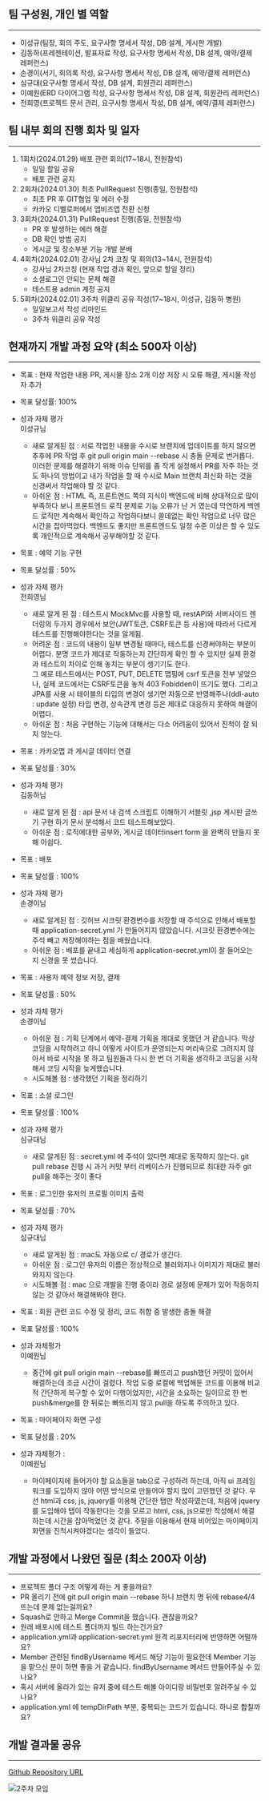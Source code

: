 ## 팀 구성원, 개인 별 역할

---
- 이성규(팀장, 회의 주도, 요구사항 명세서 작성, DB 설계, 게시판 개발)
- 김동하(프레젠테이션, 발표자료 작성, 요구사항 명세서 작성, DB 설계, 예약/결제 레퍼런스)
- 손경이(서기, 회의록 작성, 요구사항 명세서 작성, DB 설계, 에약/결제 레퍼런스)
- 심규대(요구사항 명세서 작성, DB 설계, 회원관리 레퍼런스)
- 이예원(ERD 다이어그램 작성, 요구사항 명세서 작성, DB 설계, 회원관리 레퍼런스)
- 전희영(프로젝트 문서 관리, 요구사항 명세서 작성, DB 설계, 예약/결제 레퍼런스)

## 팀 내부 회의 진행 회차 및 일자

---
1. 1회차(2024.01.29) 배포 관련 회의(17~18시, 전원참석)
    - 일일 할일 공유
    - 배포 관련 공지
2. 2회차(2024.01.30) 최초 PullRequest 진행(종일, 전원참석)
   - 최초 PR 후 GIT협업 및 에러 수정
   - 카카오 디벨로퍼에서 앱비즈앱 전환 신청
3. 3회차(2024.01.31) PullRequest 진행(종일, 전원참석)
   - PR 후 발생하는 에러 해결
   - DB 확인 방법 공지
   - 게시글 및 장소부분 기능 개발 분배
4. 4회차(2024.02.01) 강사님 2차 코칭 및 회의(13~14시, 전원참석)
   - 강사님 2차코칭 (현재 작업 경과 확인, 앞으로 할일 정리)
   - 소셜로그인 안되는 문제 해결
   - 테스트용 admin 계정 공지
5. 5회차(2024.02.01) 3주차 위클리 공유 작성(17~18시, 이성규, 김동하 병원)
   - 일일보고서 작성 리마인드
   - 3주차 위클리 공유 작성


## 현재까지 개발 과정 요약 (최소 500자 이상)

---
- 목표 : 현재 작업한 내용 PR, 게시물 장소 2개 이상 저장 시 오류 해결, 게시물 작성자 추가
- 목표 달성률: 100%
- 성과 자체 평가  
    이성규님
  - 새로 알게된 점 : 서로 작업한 내용을 수시로 브랜치에 업데이트를 하지 않으면 추후에 PR 작업 후 git pull origin main --rebase 시 충돌 문제로 번거롭다.
이러한 문제를 해결하기 위해 이슈 단위를 좀 작게 설정해서 PR를 자주 하는 것도 하나의 방법이고 내가 작업을 할 때 수시로 Main 브랜치 최신화 하는 것을 신경써서 작업해야 할 것 같다. 
  - 아쉬운 점 : HTML 즉, 프론트엔드 쪽의 지식이 백엔드에 비해 상대적으로 많이 부족하다 보니 프론트엔드 로직 문제로 기능 오류가 난 거 였는데 막연하게 백엔드 로직만 계속해서 확인하고 작업하다보니 쓸데없는 확인 작업으로 너무 많은 시간을 잡아먹었다. 백엔드도 좋지만 프론트엔드도 일정 수준 이상은 할 수 있도록 개인적으로 계속해서 공부해야할 것 같다.


- 목표 : 예약 기능 구현
- 목표 달성률 : 50%
- 성과 자체 평가  
  전희영님
  - 새로 알게 된 점 : 테스트시 MockMvc를 사용할 때, restAPI와 서버사이드 렌더링의 두가지 경우에서 보안(JWT토큰, CSRF토큰 등 사용)에 따라서 다르게 테스트를 진행해야한다는 것을 알게됨.
  - 어려운 점 : 코드의 내용이 일부 변경될 때마다, 테스트를 신경써야하는 부분이 어렵다. 분명 코드가 제대로 작동하는지 간단하게 확인 할 수 있지만 실제 환경과 테스트의 차이로 인해 놓치는 부분이 생기기도 한다.  
  그 예로 테스트에서는 POST, PUT, DELETE 맵핑에 csrf 토큰을 전부 넣었으나, 실제 코드에서는 CSRF토큰을 놓쳐 403 Fobidden이 뜨기도 했다.
  그리고 JPA를 사용 시 테이블의 타입의 변경이 생기면 자동으로 반영해주나(ddl-auto : update 설정) 타입 변경, 상속관계 변경 등은 제대로 대응하지 못하여 해결이 어렵다. 
  - 아쉬운 점 : 처음 구현하는 기능에 대해서는 다소 어려움이 있어서 진척이 잘 되지 않는다.


- 목표 : 카카오맵 과 게시글 데이터 연결
- 목표 달성률 : 30%
- 성과 자체 평가  
  김동하님 
  - 새로 알게 된 점 : api 문서 내 검색 스크립트 이해하기
  서블릿 ,jsp 게시판 글쓰기 구현 하기 문서 분석해서 코드 테스트해보았다.
  - 아쉬운 점 : 로직에대한 공부와, 게시글 데이터insert form 을 완벽히 만들지 못해 아쉽다.


- 목표 : 배포  
- 목표 달성률 : 100% 
- 성과 자체 평가   
    손경이님
  - 새로 알게된 점 : 깃허브 시크릿 환경변수를 저장할 때 주석으로 인해서 배포할 때 application-secret.yml 가 만들어지지 않았습니다. 시크릿 환경변수에는 주석 빼고 저장해야하는 점을 배웠습니다.
  - 아쉬운 점 : 배포를 끝내고 세심하게 application-secret.yml이 잘 들어오는 지 신경을 못 썼습니다.


- 목표 : 사용자 예약 정보 저장, 결제
- 목표 달성률 : 50%
- 성과 자체 평가  
  손경이님
  - 아쉬운 점 : 기획 단계에서 예약-결제 기획을 제대로 못했던 거 같습니다. 막상 코딩을 시작하려고 하니 어떻게 사이트가 운영되는지 머리속으로 그려지지 않아서 바로 시작을 못 하고 팀원들과 다시 한 번 더 기획을 생각하고 코딩을 시작해서 코딩 시작을 늦게했습니다. 
  - 시도해볼 점 : 생각했던 기획을 정리하기


- 목표 : 소셜 로그인  
- 목표 달성률 : 100%  
- 성과 자체 평가  
    심규대님  
  - 새로 알게된 점 :  secret.yml 에 주석이 있다면 제대로 동작하지 않는다. git pull rebase 진행 시 과거 커밋 부터 리베이스가 진행되므로 최대한 자주 git pull을 해주는 것이 좋다


- 목표 : 로그인한 유저의 프로필 이미지 출력  
- 목표 달성률 : 70%  
- 성과 자체 평가  
    심규대님  
  - 새로 알게된 점 : mac도 자동으로 c/ 경로가 생긴다. 
  - 아쉬운 점 : 로그인 유저의 이름은 정상적으로 불러와지나 이미지가 제대로 불러와지지 않는다. 
  - 시도해볼 점 : mac 으로 개발을 진행 중이라 경로 설정에 문제가 있어 작동하지 않는 것 같아서 해결해봐야 한다.


- 목표 : 회원 관련 코드 수정 및 정리, 코드 취합 중 발생한 충돌 해결  
- 목표 달성률 : 100%  
- 성과 자체평가  
    이예원님  
    - 중간에 git pull origin main --rebase를 빠뜨리고 push했던 커밋이 있어서 해결하는데 조금 시간이 걸렸다. 작업 도중 로컬에 백업해둔 코드를 이용해 비교적 간단하게 복구할 수 있어 다행이었지만, 시간을 소요하는 일이므로 한 번 push&merge를 한 뒤로는 빠뜨리지 않고 pull을 하도록 주의하고 있다.


- 목표 : 마이페이지 화면 구성
- 목표 달성률 : 20%
- 성과 자체평가 :  
    이예원님  
    - 마이페이지에 들어가야 할 요소들을 tab으로 구성하려 하는데, 아직 ui 프레임워크를 도입하지 않아 어떤 방식으로 만들어야 할지 많이 고민했던 것 같다. 우선 html과 css, js, jquery를 이용해 간단한 탭만 작성하였는데, 처음에 jquery를 도입해야 탭이 작동한다는 것을 모르고 html, css, js으로만 작성해서 해결하는데 시간을 잡아먹었던 것 같다. 주말을 이용해서 현재 비어있는 마이페이지 화면을 진척시켜야겠다는 생각이 들었다.


## 개발 과정에서 나왔던 질문 (최소 200자 이상)

---
- 프로젝트 폴더 구조 어떻게 하는 게 좋을까요? 
- PR 올리기 전에 git pull origin main --rebase 하니 브랜치 명 뒤에 rebase4/4 뜨는데 문제 없는걸까요? 
- Squash로 안하고 Merge Commit을 했습니다. 괜찮을까요? 
- 원래 배포시에 테스트 폴더까지 빌드 하는건가요? 
- application.yml과 application-secret.yml 원격 리포지터리에 반영하면 어떨까요? 
- Member 관련된 findByUsername 메서드 해당 기능이 필요한데 Member 기능을 맡으신 분이 하면 좋을 거 같습니다. findByUsername 메서드 만들어주실 수 있나요? 
- 혹시 서버에 올라가 있는 유저 중에 테스트 해볼 아이디랑 비밀번호 알려주실 수 있나요? 
- application.yml 에 tempDirPath 부분, 중복되는 코드가 있습니다. 하나로 합칠까요?

## 개발 결과물 공유

---

[Github Repository URL](https://github.com/Tour-de-Monde/Tour-de-Monde)

![2주차 모임](./resource/images/1.png)